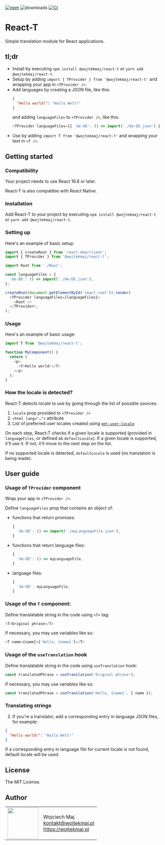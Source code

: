 [![npm](https://img.shields.io/npm/v/@wojtekmaj/react-t.svg)](https://www.npmjs.com/package/@wojtekmaj/react-t) ![downloads](https://img.shields.io/npm/dt/@wojtekmaj/react-t.svg) [![CI](https://github.com/wojtekmaj/react-t/workflows/CI/badge.svg)](https://github.com/wojtekmaj/react-t/actions)

# React-T

Simple translation module for React applications.

## tl;dr

- Install by executing `npm install @wojtekmaj/react-t` or `yarn add @wojtekmaj/react-t`.
- Setup by adding `import { TProvider } from '@wojtekmaj/react-t'` and wrapping your app in `<TProvider />`.
- Add languages by creating a JSON file, like this:
  ```json
  {
    "Hello world!": "Hallo Welt!"
  }
  ```
  and adding `languageFiles` to `<TProvider />`, like this:
  ```js
  <TProvider languageFiles={{ 'de-DE': () => import('./de-DE.json') }} />
  ```
- Use by adding `import T from '@wojtekmaj/react-t'` and wrapping your text in `<T />`.

## Getting started

### Compatibility

Your project needs to use React 16.8 or later.

React-T is also compatible with React Native.

### Installation

Add React-T to your project by executing `npm install @wojtekmaj/react-t` or `yarn add @wojtekmaj/react-t`.

### Setting up

Here's an example of basic setup:

```js
import { createRoot } from 'react-dom/client';
import { TProvider } from '@wojtekmaj/react-t';

import Root from './Root';

const languageFiles = {
  'de-DE': () => import('./de-DE.json'),
};

createRoot(document.getElementById('react-root')).render(
  <TProvider languageFiles={languageFiles}>
    <Root />
  </TProvider>,
);
```

### Usage

Here's an example of basic usage:

```js
import T from '@wojtekmaj/react-t';

function MyComponent() {
  return (
    <p>
      <T>Hello world!</T>
    </p>
  );
}
```

### How the locale is detected?

React-T detects locale to use by going through the list of possible sources:

1. `locale` prop provided to `<TProvider />`
2. `<html lang="…">` attribute
3. List of preferred user locales created using [`get-user-locale`](https://github.com/wojtekmaj/get-user-locale)

On each step, React-T checks if a given locale is supported (provided in `languageFiles`, or defined as `defaultLocale`). If a given locale is supported, it'll use it. If not, it'll move to the next step on the list.

If no supported locale is detected, `defaultLocale` is used (no translation is being made).

## User guide

### Usage of `TProvider` component

Wrap your app in `<TProvider />`.

Define `languageFiles` prop that contains an object of:

- functions that return promises:
  ```js
  {
    'de-DE': () => import('./myLanguageFile.json'),
  }
  ```
- functions that return language files:
  ```js
  {
    'de-DE': () => myLanguageFile,
  }
  ```
- language files:
  ```js
  {
    'de-DE': myLanguageFile,
  }
  ```

### Usage of the `T` component:

Define translatable string in the code using `<T>` tag:

```js
<T>Original phrase</T>
```

If necessary, you may use variables like so:

```js
<T name={name}>{'Hello, {name}'}</T>
```

### Usage of the `useTranslation` hook

Define translatable string in the code using `useTranslation` hook:

```js
const translatedPhrase = useTranslation('Original phrase');
```

If necessary, you may use variables like so:

```js
const translatedPhrase = useTranslation('Hello, {name}', { name });
```

### Translating strings

2. If you're a translator, add a corresponding entry in language JSON files, for example:

```json
{
  "Hello world!": "Hallo Welt!"
}
```

If a corresponding entry in language file for current locale is not found, default locale will be used.

## License

The MIT License.

## Author

<table>
  <tr>
    <td>
      <img src="https://github.com/wojtekmaj.png?s=100" width="100">
    </td>
    <td>
      Wojciech Maj<br />
      <a href="mailto:kontakt@wojtekmaj.pl">kontakt@wojtekmaj.pl</a><br />
      <a href="https://wojtekmaj.pl">https://wojtekmaj.pl</a>
    </td>
  </tr>
</table>
